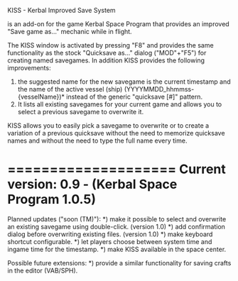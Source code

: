 KISS - Kerbal Improved Save System

is an add-on for the game Kerbal Space Program that provides an improved "Save game as..." mechanic while in flight.

The KISS window is activated by pressing "F8" and provides the same functionality as the stock "Quicksave as..." dialog ("MOD"+"F5") for creating named savegames.
In addition KISS provides the following improvements:
1) the suggested name for the new savegame is the current timestamp and the name of the active vessel (ship) (YYYYMMDD_hhmmss-{vesselName})* instead of the generic "quicksave [#<number>]" pattern.
2) It lists all existing savegames for your current game and allows you to select a previous savegame to overwrite it.

KISS allows you to easily pick a savegame to overwrite or to create a variation of a previous quicksave without the need to memorize quicksave names and without the need to type the full name every time.

====================
Current version: 0.9 - (Kerbal Space Program 1.0.5)
====================


Planned updates ("soon (TM)"):
*) make it possible to select and overwrite an existing savegame using double-click. (version 1.0)
*) add confirmation dialog before overwriting existing files. (version 1.0)
*) make keyboard shortcut configurable.
*) let players choose between system time and ingame time for the timestamp.
*) make KISS available in the space center.

Possible future extensions:
*) provide a similar functionality for saving crafts in the editor (VAB/SPH).